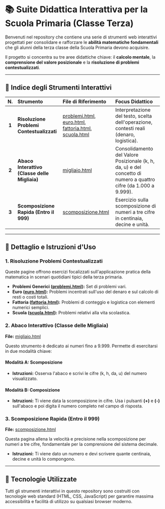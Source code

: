 # 📚 Suite Didattica Interattiva per la Scuola Primaria (Classe Terza)

Benvenuti nel repository che contiene una serie di strumenti web interattivi progettati per consolidare e rafforzare le **abilità matematiche fondamentali** che gli alunni della terza classe della Scuola Primaria devono acquisire.

Il progetto si concentra su tre aree didattiche chiave: il **calcolo mentale**, la **comprensione del valore posizionale** e la **risoluzione di problemi contestualizzati**.

---

## 🎯 Indice degli Strumenti Interattivi

| N. | Strumento | File di Riferimento | Focus Didattico |
| :---: | :--- | :--- | :--- |
| **1** | **Risoluzione Problemi Contestualizzati** | [problemi.html](problemi.html), [euro.html](euro.html), [fattoria.html](fattoria.html), [scuola.html](scuola.html) | Interpretazione del testo, scelta dell'operazione, contesti reali (denaro, logistica). |
| **2** | **Abaco Interattivo (Classe delle Migliaia)** | [migliaio.html](migliaio.html) | Consolidamento del Valore Posizionale (k, h, da, u) e del concetto di numero a quattro cifre (da 1.000 a 9.999). |
| **3** | **Scomposizione Rapida (Entro il 999)** | [scomposizione.html](scomposizione.html) | Esercizio sulla scomposizione di numeri a tre cifre in centinaia, decine e unità. |

---

## 📝 Dettaglio e Istruzioni d'Uso

### 1. Risoluzione Problemi Contestualizzati

Queste pagine offrono esercizi focalizzati sull'applicazione pratica della matematica in scenari quotidiani tipici della terza primaria.

* **Problemi Generici ([problemi.html](https://anna1704.github.io/matematica/problemi.html)):** Set di problemi vari.
* **Euro ([euro.html](euro.html)):** Problemi incentrati sull'uso del denaro e sul calcolo di resti o costi totali.
* **Fattoria ([fattoria.html](fattoria.html)):** Problemi di conteggio e logistica con elementi numerici semplici.
* **Scuola ([scuola.html](scuola.html)):** Problemi relativi alla vita scolastica.

### 2. Abaco Interattivo (Classe delle Migliaia)

**File:** [migliaio.html](migliaio.html)

Questo strumento è dedicato ai numeri fino a 9.999. Permette di esercitarsi in due modalità chiave:

#### Modalità A: Scomposizione
* **Istruzioni:** Osserva l'abaco e scrivi le cifre (k, h, da, u) del numero visualizzato.

#### Modalità B: Composizione
* **Istruzioni:** Ti viene data la scomposizione in cifre. Usa i pulsanti **(+)** e **(-)** sull'abaco e poi digita il numero completo nel campo di risposta.

### 3. Scomposizione Rapida (Entro il 999)

**File:** [scomposizione.html](scomposizione.html)

Questa pagina allena la velocità e precisione nella scomposizione per numeri a tre cifre, fondamentale per la comprensione del sistema decimale.

* **Istruzioni:** Ti viene dato un numero e devi scrivere quante centinaia, decine e unità lo compongono.

---

## 🚀 Tecnologie Utilizzate

Tutti gli strumenti interattivi in questo repository sono costruiti con tecnologie web standard (HTML, CSS, JavaScript) per garantire massima accessibilità e facilità di utilizzo su qualsiasi browser moderno.
